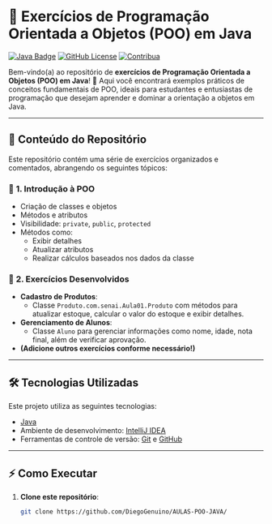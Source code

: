 # 🎯 Exercícios de Programação Orientada a Objetos (POO) em Java

[![Java Badge](https://img.shields.io/badge/Java-ED8B00?style=for-the-badge&logo=java&logoColor=white)](https://www.java.com/)
[![GitHub License](https://img.shields.io/badge/license-MIT-green?style=for-the-badge)](https://opensource.org/licenses/MIT)
[![Contribua](https://img.shields.io/badge/contribua-Welcome-blue?style=for-the-badge)](https://github.com/)

Bem-vindo(a) ao repositório de **exercícios de Programação Orientada a Objetos (POO) em Java**! 🚀 Aqui você encontrará exemplos práticos de conceitos fundamentais de POO, ideais para estudantes e entusiastas de programação que desejam aprender e dominar a orientação a objetos em Java.

---

## 📜 **Conteúdo do Repositório**

Este repositório contém uma série de exercícios organizados e comentados, abrangendo os seguintes tópicos:

### 🚀 **1. Introdução à POO**
- Criação de classes e objetos
- Métodos e atributos
- Visibilidade: `private`, `public`, `protected`
- Métodos como:
  - Exibir detalhes
  - Atualizar atributos
  - Realizar cálculos baseados nos dados da classe

### 🎯 **2. Exercícios Desenvolvidos**
- **Cadastro de Produtos**:
  - Classe `Produto.com.senai.Aula01.Produto` com métodos para atualizar estoque, calcular o valor do estoque e exibir detalhes.
- **Gerenciamento de Alunos**:
  - Classe `Aluno` para gerenciar informações como nome, idade, nota final, além de verificar aprovação.
- **(Adicione outros exercícios conforme necessário!)**

---

## 🛠️ **Tecnologias Utilizadas**

Este projeto utiliza as seguintes tecnologias:
- [Java](https://www.java.com/)
- Ambiente de desenvolvimento: [IntelliJ IDEA](https://www.jetbrains.com/idea/)
- Ferramentas de controle de versão: [Git](https://git-scm.com/) e [GitHub](https://github.com/)

---

## ⚡ **Como Executar**

1. **Clone este repositório**:
   ```bash
   git clone https://github.com/DiegoGenuino/AULAS-POO-JAVA/

